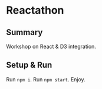 # Reactathon

## Summary

Workshop on React & D3 integration.

## Setup & Run

Run `npm i`.
Run `npm start`.
Enjoy.
